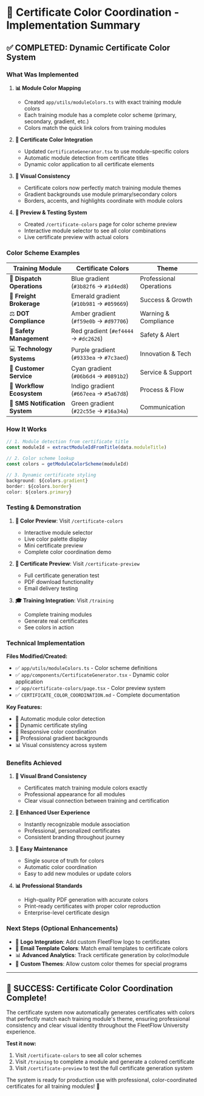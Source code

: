 # 🎨 Certificate Color Coordination - Implementation Summary

## ✅ COMPLETED: Dynamic Certificate Color System

### What Was Implemented

1. **📊 Module Color Mapping**
   - Created `app/utils/moduleColors.ts` with exact training module colors
   - Each training module has a complete color scheme (primary, secondary, gradient, etc.)
   - Colors match the quick link colors from training modules

2. **🎨 Certificate Color Integration**
   - Updated `CertificateGenerator.tsx` to use module-specific colors
   - Automatic module detection from certificate titles
   - Dynamic color application to all certificate elements

3. **🎯 Visual Consistency**
   - Certificate colors now perfectly match training module themes
   - Gradient backgrounds use module primary/secondary colors
   - Borders, accents, and highlights coordinate with module colors

4. **📱 Preview & Testing System**
   - Created `/certificate-colors` page for color scheme preview
   - Interactive module selector to see all color combinations
   - Live certificate preview with actual colors

### Color Scheme Examples

| Training Module | Certificate Colors | Theme |
|----------------|-------------------|--------|
| 🚛 **Dispatch Operations** | Blue gradient (`#3b82f6` → `#1d4ed8`) | Professional Operations |
| 🤝 **Freight Brokerage** | Emerald gradient (`#10b981` → `#059669`) | Success & Growth |
| ⚖️ **DOT Compliance** | Amber gradient (`#f59e0b` → `#d97706`) | Warning & Compliance |
| 🦺 **Safety Management** | Red gradient (`#ef4444` → `#dc2626`) | Safety & Alert |
| 💻 **Technology Systems** | Purple gradient (`#9333ea` → `#7c3aed`) | Innovation & Tech |
| 🤝 **Customer Service** | Cyan gradient (`#06b6d4` → `#0891b2`) | Service & Support |
| 🔄 **Workflow Ecosystem** | Indigo gradient (`#667eea` → `#5a67d8`) | Process & Flow |
| 📱 **SMS Notification System** | Green gradient (`#22c55e` → `#16a34a`) | Communication |

### How It Works

```typescript
// 1. Module detection from certificate title
const moduleId = extractModuleIdFromTitle(data.moduleTitle)

// 2. Color scheme lookup
const colors = getModuleColorScheme(moduleId)

// 3. Dynamic certificate styling
background: ${colors.gradient}
border: ${colors.border}
color: ${colors.primary}
```

### Testing & Demonstration

1. **🎨 Color Preview**: Visit `/certificate-colors`
   - Interactive module selector
   - Live color palette display
   - Mini certificate preview
   - Complete color coordination demo

2. **📄 Certificate Preview**: Visit `/certificate-preview`
   - Full certificate generation test
   - PDF download functionality
   - Email delivery testing

3. **🎓 Training Integration**: Visit `/training`
   - Complete training modules
   - Generate real certificates
   - See colors in action

### Technical Implementation

**Files Modified/Created:**
- ✅ `app/utils/moduleColors.ts` - Color scheme definitions
- ✅ `app/components/CertificateGenerator.tsx` - Dynamic color application
- ✅ `app/certificate-colors/page.tsx` - Color preview system
- ✅ `CERTIFICATE_COLOR_COORDINATION.md` - Complete documentation

**Key Features:**
- 🎯 Automatic module color detection
- 🔄 Dynamic certificate styling
- 📱 Responsive color coordination
- 🎨 Professional gradient backgrounds
- 📊 Visual consistency across system

### Benefits Achieved

1. **🎨 Visual Brand Consistency**
   - Certificates match training module colors exactly
   - Professional appearance for all modules
   - Clear visual connection between training and certification

2. **👥 Enhanced User Experience**
   - Instantly recognizable module association
   - Professional, personalized certificates
   - Consistent branding throughout journey

3. **🔧 Easy Maintenance**
   - Single source of truth for colors
   - Automatic color coordination
   - Easy to add new modules or update colors

4. **📊 Professional Standards**
   - High-quality PDF generation with accurate colors
   - Print-ready certificates with proper color reproduction
   - Enterprise-level certificate design

### Next Steps (Optional Enhancements)

- 🎨 **Logo Integration**: Add custom FleetFlow logo to certificates
- 📧 **Email Template Colors**: Match email templates to certificate colors
- 📊 **Advanced Analytics**: Track certificate generation by color/module
- 🎯 **Custom Themes**: Allow custom color themes for special programs

---

## 🎉 SUCCESS: Certificate Color Coordination Complete!

The certificate system now automatically generates certificates with colors that perfectly match each training module's theme, ensuring professional consistency and clear visual identity throughout the FleetFlow University experience.

**Test it now:**
1. Visit `/certificate-colors` to see all color schemes
2. Visit `/training` to complete a module and generate a colored certificate
3. Visit `/certificate-preview` to test the full certificate generation system

The system is ready for production use with professional, color-coordinated certificates for all training modules! 🚀
